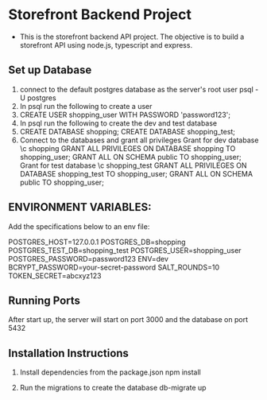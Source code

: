 # Storefront Backend Project

- This is the storefront backend API project. The objective is to build a storefront API using node.js, typescript and express.

## Set up Database

1. connect to the default postgres database as the server's root user psql -U postgres
2. In psql run the following to create a user
3. CREATE USER shopping_user WITH PASSWORD 'password123';
4. In psql run the following to create the dev and test database
5. CREATE DATABASE shopping;
   CREATE DATABASE shopping_test;
6. Connect to the databases and grant all privileges
   Grant for dev database
   \c shopping
   GRANT ALL PRIVILEGES ON DATABASE shopping TO shopping_user;
   GRANT ALL ON SCHEMA public TO shopping_user;
   Grant for test database
   \c shopping_test
   GRANT ALL PRIVILEGES ON DATABASE shopping_test TO shopping_user;
   GRANT ALL ON SCHEMA public TO shopping_user;

## ENVIRONMENT VARIABLES:

Add the specifications below to an env file:

POSTGRES_HOST=127.0.0.1
POSTGRES_DB=shopping
POSTGRES_TEST_DB=shopping_test
POSTGRES_USER=shopping_user
POSTGRES_PASSWORD=password123
ENV=dev
BCRYPT_PASSWORD=your-secret-password
SALT_ROUNDS=10
TOKEN_SECRET=abcxyz123

## Running Ports

After start up, the server will start on port 3000 and the database on port 5432

## Installation Instructions

1. Install dependencies from the package.json
   npm install

2. Run the migrations to create the database
   db-migrate up
